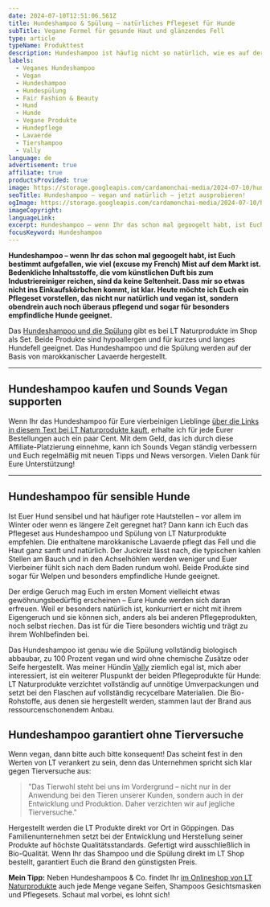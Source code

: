 ```yaml
---
date: 2024-07-10T12:51:06.561Z
title: Hundeshampoo & Spülung – natürliches Pflegeset für Hunde
subTitle: Vegane Formel für gesunde Haut und glänzendes Fell
type: article
typeName: Produkttest
description: Hundeshampoo ist häufig nicht so natürlich, wie es auf der Packung steht. Heute stelle ich Euch ein Produkt vor, das hält, was es verspricht. Holt Euch alle Infos zum veganen, natürlichen Hundeshampoo im Pflegeset!
labels:
  - Veganes Hundeshampoo
  - Vegan
  - Hundeshampoo
  - Hundespülung
  - Fair Fashion & Beauty
  - Hund
  - Hunde
  - Vegane Produkte
  - Hundepflege
  - Lavaerde
  - Tiershampoo
  - Vally
language: de
advertisement: true
affiliate: true
productsProvided: true
image: https://storage.googleapis.com/cardamonchai-media/2024-07-10/hundeshampoo-soundsvegan-com-1-jpg-imagine-080808_60643c_1024_768/640.webp
seoTitle: Hundeshampoo – vegan und natürlich – jetzt ausprobieren!
ogImage: https://storage.googleapis.com/cardamonchai-media/2024-07-10/hundeshampoo-soundsvegan-com-og-jpg-imagine-080808_626456_1200_628/640.webp
imageCopyright:
languageLink:
excerpt: Hundeshampoo – wenn Ihr das schon mal gegoogelt habt, ist Euch bestimmt aufgefallen, wie viel (excuse my French) Mist auf dem Markt ist. Bedenkliche Inhaltsstoffe, die vom künstlichen Duft bis zum Industriereiniger reichen, sind da keine Seltenheit. Dass mir so etwas nicht ins Einkaufskörbchen kommt, ist klar. Heute möchte ich Euch ein Pflegeset vorstellen, das nicht nur natürlich und vegan ist, sondern obendrein auch noch überaus pflegend und sogar für besonders empfindliche Hunde geeignet.
focusKeyword: Hundeshampoo
---
```


**Hundeshampoo – wenn Ihr das schon mal gegoogelt habt, ist Euch bestimmt aufgefallen, wie viel (excuse my French) Mist auf dem Markt ist. Bedenkliche Inhaltsstoffe, die vom künstlichen Duft bis zum Industriereiniger reichen, sind da keine Seltenheit. Dass mir so etwas nicht ins Einkaufskörbchen kommt, ist klar. Heute möchte ich Euch ein Pflegeset vorstellen, das nicht nur natürlich und vegan ist, sondern obendrein auch noch überaus pflegend und sogar für besonders empfindliche Hunde geeignet.**

Das [Hundeshampoo und die Spülung](https://t.adcell.com/p/click?promoId=262191&slotId=80259&param0=https%3A%2F%2Fwww.lt-naturprodukte.de%2FPflegeset-fuer-Hunde-Shampoo-Pflegespuelung-sanfte-Fellpflege-ohne-Chemie-Seife-gegen-Juckreiz-hypoallergen-mit-original-marokkanischer-Lavaerde-2x-250-ml-neuer-Glanz-fuer-Kurz-und-Langfell) gibt es bei LT Naturprodukte im Shop als Set. Beide Produkte sind hypoallergen und für kurzes und langes Hundefell geeignet. Das Hundeshampoo und die Spülung werden auf der Basis von marokkanischer Lavaerde hergestellt.

---

## Hundeshampoo kaufen und Sounds Vegan supporten

Wenn Ihr das Hundeshampoo für Eure vierbeinigen Lieblinge [über die Links in diesem Text bei LT Naturprodukte kauft](https://t.adcell.com/p/click?promoId=262191&slotId=80259&param0=https%3A%2F%2Fwww.lt-naturprodukte.de%2F), erhalte ich für jede Eurer Bestellungen auch ein paar Cent. Mit dem Geld, das ich durch diese Affiliate-Platzierung einnehme, kann ich Sounds Vegan ständig verbessern und Euch regelmäßig mit neuen Tipps und News versorgen. Vielen Dank für Eure Unterstützung!

---

<Gallery name="hundeshampoo-soundsvegan-1" />

## Hundeshampoo für sensible Hunde

Ist Euer Hund sensibel und hat häufiger rote Hautstellen – vor allem im Winter oder wenn es längere Zeit geregnet hat? Dann kann ich Euch das Pflegeset aus Hundeshampoo und Spülung von LT Naturprodukte empfehlen. Die enthaltene marokkanische Lavaerde pflegt das Fell und die Haut ganz sanft und natürlich. Der Juckreiz lässt nach, die typischen kahlen Stellen am Bauch und in den Achselhöhlen werden weniger und Euer Vierbeiner fühlt sich nach dem Baden rundum wohl. Beide Produkte sind sogar für Welpen und besonders empfindliche Hunde geeignet.

Der erdige Geruch mag Euch im ersten Moment vielleicht etwas gewöhnungsbedürftig erscheinen – Eure Hunde werden sich daran erfreuen. Weil er besonders natürlich ist, konkurriert er nicht mit ihrem Eigengeruch und sie können sich, anders als bei anderen Pflegeprodukten, noch selbst riechen. Das ist für die Tiere besonders wichtig und trägt zu ihrem Wohlbefinden bei.

Das Hundeshampoo ist genau wie die Spülung vollständig biologisch abbaubar, zu 100 Prozent vegan und wird ohne chemische Zusätze oder Seife hergestellt. Was meiner Hündin [Vally](/tag/vally) ziemlich egal ist, mich aber interessiert, ist ein weiterer Pluspunkt der beiden Pflegeprodukte für Hunde: LT Naturprodukte verzichtet vollständig auf unnötige Umverpackungen und setzt bei den Flaschen auf vollständig recycelbare Materialien. Die Bio-Rohstoffe, aus denen sie hergestellt werden, stammen laut der Brand aus ressourcenschonendem Anbau.

## Hundeshampoo garantiert ohne Tierversuche

Wenn vegan, dann bitte auch bitte konsequent! Das scheint fest in den Werten von LT verankert zu sein, denn das Unternehmen spricht sich klar gegen Tierversuche aus:

> "Das Tierwohl steht bei uns im Vordergrund – nicht nur in der Anwendung bei den Tieren unserer Kunden, sondern auch in der Entwicklung und Produktion. Daher verzichten wir auf jegliche Tierversuche."

Hergestellt werden die LT Produkte direkt vor Ort in Göppingen. Das Familienunternehmen setzt bei der Entwicklung und Herstellung seiner Produkte auf höchste Qualitätsstandards. Gefertigt wird ausschließlich in Bio-Qualität. Wenn Ihr das Shampoo und die Spülung direkt im LT Shop bestellt, garantiert Euch die Brand den günstigsten Preis.

**Mein Tipp:** Neben Hundeshampoos & Co. findet Ihr [im Onlineshop von LT Naturprodukte](https://t.adcell.com/p/click?promoId=262191&slotId=80259&param0=https%3A%2F%2Fwww.lt-naturprodukte.de%2FHome-1) auch jede Menge vegane Seifen, Shampoos Gesichtsmasken und Pflegesets. Schaut mal vorbei, es lohnt sich!

<Gallery name="hundeshampoo-soundsvegan-2" />
